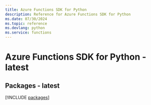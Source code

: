 ```yaml
---
title: Azure Functions SDK for Python
description: Reference for Azure Functions SDK for Python
ms.date: 07/30/2024
ms.topic: reference
ms.devlang: python
ms.service: functions
---
```

# Azure Functions SDK for Python - latest
## Packages - latest
[!INCLUDE [packages](functions-index.md)]